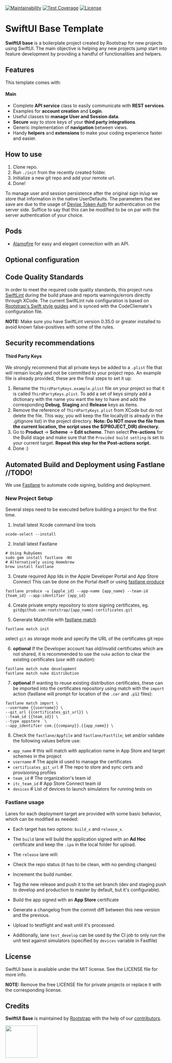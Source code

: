  [![Maintainability](https://api.codeclimate.com/v1/badges/a9aaea084a3759dc5596/maintainability)](https://codeclimate.com/repos/5eda90fd7beea953360073d0/maintainability)
[![Test Coverage](https://api.codeclimate.com/v1/badges/a9aaea084a3759dc5596/test_coverage)](https://codeclimate.com/repos/5eda90fd7beea953360073d0/test_coverage)
[![License](https://img.shields.io/github/license/rootstrap/Realtime.svg)](https://github.com/rootstrap/Realtime/blob/master/LICENSE.md)

# SwiftUI Base Template
**SwiftUI base** is a boilerplate project created by Rootstrap for new projects using SwiftUI. The main objective is helping any new projects jump start into feature development by providing a handful of functionalities and helpers.

## Features
This template comes with:
#### Main
- Complete **API service** class to easily communicate with **REST services**.
- Examples for **account creation** and **Login**.
- Useful classes to **manage User and Session data**.
- **Secure** way to store keys of your **third party integrations**.
- Generic implementation of **navigation** between views.
- Handy **helpers** and **extensions** to make your coding experience faster and easier.

## How to use
1. Clone repo.
2. Run `./init` from the recently created folder.
3. Initialize a new git repo and add your remote url.
4. Done!

To manage user and session persistence after the original sign in/up we store that information in the native UserDefaults. The parameters that we save are due to the usage of [Devise Token Auth](https://github.com/lynndylanhurley/devise_token_auth) for authentication on the server side. Suffice to say that this can be modified to be on par with the server authentication of your choice.

## Pods

-  [Alamofire](https://github.com/Alamofire/Alamofire) for easy and elegant connection with an API.

## Optional configuration

## Code Quality Standards
In order to meet the required code quality standards,  this project runs [SwiftLint](https://github.com/realm/SwiftLint )
during the build phase and reports warnings/errors directly through XCode.
The current SwiftLint rule configuration is based on [Rootstrap's Swift style guides](https://rootstrap.github.io/swift) and is synced with
the CodeCliemate's configuration file.

**NOTE:** Make sure you have SwiftLint version 0.35.0 or greater installed to avoid known false-positives with some of the rules.

## Security recommendations
#### Third Party Keys

We strongly recommend that all private keys be added to a `.plist` file that will remain locally and not be committed to your project repo. An example file is already provided, these are the final steps to set it up:

1. Rename the `ThirdPartyKeys.example.plist` file on your project so that it is called `ThirdPartyKeys.plist`.
To add a set of keys simply add a dictionary with the name you want the key to have and add the corresponding **Debug**, **Staging** and **Release** keys as items.
2. Remove the reference of `ThirdPartyKeys.plist` from XCode but do not delete the file. This way, you will keep the file locally(it is already in the .gitignore list) in the project directory.
**Note: Do NOT move the file from the current location, the script uses the $(PROJECT_DIR) directory.**
3. Go to **Product** -> **Scheme** -> **Edit scheme**. Then select **Pre-actions** for the Build stage and make sure that the `Provided build setting` is set to your current target.
**Repeat this step for the Post-actions script.**
4. Done :)


## Automated Build and Deployment using Fastlane //TODO!

We use [Fastlane](https://docs.fastlane.tools) to automate code signing, building and deployment. 


### New Project Setup

Several steps need to be executed before building a project for the first time.

1. Install latest Xcode command line tools
```
xcode-select --install
```

2. Install latest Fastlane 
```
# Using RubyGems
sudo gem install fastlane -NV
# Alternatively using Homebrew
brew install fastlane
```

3. Create required App Ids in the Apple Developer Portal and App Store Connect 
This can be done on the Portal itself or using [fastlane produce](https://docs.fastlane.tools/actions/produce/)
```
fastlane produce -u {apple_id} --app-name {app_name} --team-id {team_id} --app-identifier {app_id} 
```
4. Create private empty repository to store signing certificates, eg. `git@github.com:rootstrap/{app_name}-certificates.git`

5. Generate Matchfile with [fastlane match](https://docs.fastlane.tools/actions/match/)
```
fastlane match init 
```
select `git` as storage mode and specify the URL of the certificates git repo

6. **optional** If the Developer account has old/invalid certificates which are not shared, it is recommended to use the `nuke` action to clear the existing certificates (*use with caution*):
```
fastlane match nuke development
fastlane match nuke distribution
```

7. **optional** If wanting to reuse existing distribution certificates, these can be imported into the certificates repository using match with the `import` action (fastlane will prompt for location of the `.cer` and `.p12` files):
```
fastlane match import \
--username {{username}} \
--git_url {{certificates_git_url}} \
--team_id {{team_id}} \
--type appstore  \
--app_identifier com.{{company}}.{{app_name}} \
```

8. Check the `fastlane/Appfile` and `fastlane/Fastfile`; set and/or validate the following values before use:
- `app_name`              # this will match with application name in App Store and target schemes in the project
- `username`              # The apple id used to manage the certificates
- `certificates_git_url`  # The repo to store and sync certs and provisioning profiles
- `team_id`               # The organization's team id 
- `itc_team_id`           # App Store Connect team id
- `devices`               # List of devices to launch simulators for running tests on


### Fastlane usage
Lanes for each deployment target are provided with some basic behavior, which can be modified as needed:

- Each target has two options: `build_x` and `release_x`.
- The `build` lane will build the application signed with an **Ad Hoc** certificate and keep the `.ipa` in the local folder for upload.
- The `release` lane will:
- Check the repo status (it has to be clean, with no pending changes)
- Increment the build number.
- Tag the new release and push it to the set branch (dev and staging push to develop and production to master by default, but it's configurable).
- Build the app signed with an **App Store** certificate
- Generate a changelog from the commit diff between this new version and the previous.
- Upload to testflight and wait until it's processed.

- Additionally, lane `test_develop` can be used by the CI job to only run the unit test against simulators (specified by `devices` variable in Fastfile)


## License

SwiftUI base is available under the MIT license. See the LICENSE file for more info.

**NOTE:** Remove the free LICENSE file for private projects or replace it with the corresponding license.

## Credits

**SwiftUI Base** is maintained by [Rootstrap](http://www.rootstrap.com) with the help of our [contributors](https://github.com/rootstrap/Realtime/graphs/contributors).

[<img src="https://s3-us-west-1.amazonaws.com/rootstrap.com/img/rs.png" width="100"/>](http://www.rootstrap.com)
